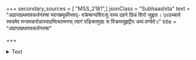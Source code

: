 +++
secondary_sources = [ "MSS_2181",]
jsonClass = "Subhaashita"
text = "अप्राप्तप्रथमावकर्तनरुषा व्यानम्रमूकीभवद्- वक्रेष्वन्यशिरःसु यस्य दहने छिन्नं शिरो जुह्वतः।  \nउच्चार्य स्वयमेव मन्त्रमकरोन्नास्याहमित्यात्मनस् त्यागं पङ्क्तिमुखः स विक्रमसुहृद्वीरः कथं वर्ण्यते॥"
title = "अप्राप्तप्रथमावकर्तनरुषा"

+++

<details><summary>Text</summary>

अप्राप्तप्रथमावकर्तनरुषा व्यानम्रमूकीभवद्- वक्रेष्वन्यशिरःसु यस्य दहने छिन्नं शिरो जुह्वतः।  
उच्चार्य स्वयमेव मन्त्रमकरोन्नास्याहमित्यात्मनस् त्यागं पङ्क्तिमुखः स विक्रमसुहृद्वीरः कथं वर्ण्यते॥
</details>
